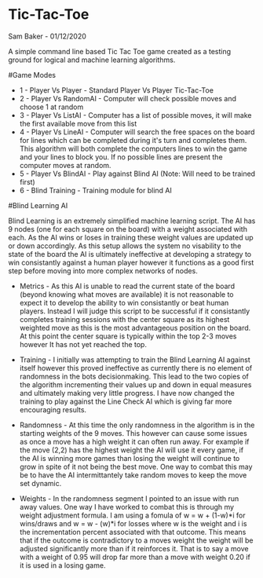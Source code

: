 # Tic-Tac-Toe

Sam Baker - 01/12/2020

 A simple command line based Tic Tac Toe game created as a testing ground for logical and machine learning algorithms.

 #Game Modes

  - 1 - Player Vs Player - Standard Player Vs Player Tic-Tac-Toe
  - 2 - Player Vs RandomAI - Computer will check possible moves and choose 1 at random
  - 3 - Player Vs ListAI - Computer has a list of possible moves, it will make the first available move from this list
  - 4 - Player Vs LineAI - Computer will search the free spaces on the board for lines which can be completed during it's turn and completes them. This algorithm will both complete the computers lines to win the game and your lines to block you. If no possible lines are present the computer moves at random.
  - 5 - Player Vs BlindAI - Play against Blind AI (Note: Will need to be trained first) 
  - 6 - Blind Training - Training module for blind AI

  #Blind Learning AI
  
  Blind Learning is an extremely simplified machine learning script. The AI has 9 nodes (one for each square on the board) with a weight associated with each. As the AI wins or loses in training these weight values are updated up or down accordingly. As this setup allows the system no visability to the state of the board the AI is ultimately ineffective at developing a strategy to win consistantly against a human player however it functions as a good first step before moving into more complex networks of nodes.
  
  - Metrics - As this AI is unable to read the current state of the board (beyond knowing what moves are available) it is not reasonable to expect it to develop the ability to win consistantly or beat human players. Instead I will judge this script to be successful if it consistantly completes training sessions with the center square as its highest weighted move as this is the most advantageous position on the board. At this point the center square is typically within the top 2-3 moves however It has not yet reached the top. 

  - Training - I initially was attempting to train the Blind Learning AI against itself however this proved ineffective as currently there is no element of randomness in the bots decisionmaking. This lead to the two copies of the algorithm incrementing their values up and down in equal measures and ultimately making very little progress. I have now changed the training to play against the Line Check AI which is giving far more encouraging results.

  - Randomness - At this time the only randomness in the algorithm is in the starting weights of the 9 moves. This however can cause some issues as once a move has a high weight it can often run away. For example if the move (2,2) has the highest weight the AI will use it every game, if the AI is winning more games than losing the weight will continue to grow in spite of it not being the best move. One way to combat this may be to have the AI intermittantely take random moves to keep the move set dynamic.

  - Weights - In the randomness segment I pointed to an issue with run away values. One way I have worked to combat this is through my weight adjustment formula. I am using a fomula of w = w + (1-w)*i for wins/draws and w = w - (w)*i for losses where w is the weight and i is the incrementation percent associated with that outcome. This means that if the outcome is contradictory to a moves weight the weight will be adjusted significantly more than if it reinforces it. That is to say a move with a weight of 0.95 will drop far more than a move with weight 0.20 if it is used in a losing game.
